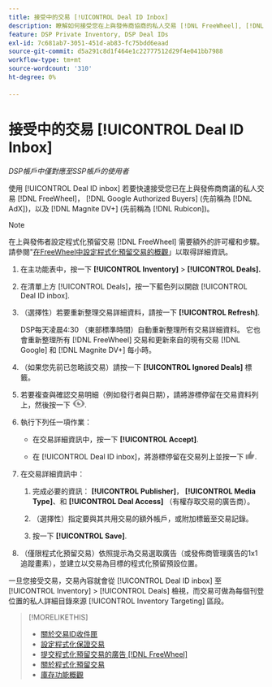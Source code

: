 ```yaml
---
title: 接受中的交易 [!UICONTROL Deal ID Inbox]
description: 瞭解如何接受您在上與發佈商協商的私人交易 [!DNL FreeWheel], [!DNL Google Authorized Buyers] (先前稱為 [!DNL AdX]), and [!DNL Magnite DV+] (先前稱為 [!DNL Rubicon])使用交易ID收件匣。
feature: DSP Private Inventory, DSP Deal IDs
exl-id: 7c681ab7-3051-451d-ab83-fc75bdd6eaad
source-git-commit: d5a291c8d1f464e1c22777512d29f4e041bb7988
workflow-type: tm+mt
source-wordcount: '310'
ht-degree: 0%

---
```


# 接受中的交易 [!UICONTROL Deal ID Inbox]

*DSP帳戶中僅對應至SSP帳戶的使用者*

使用 [!UICONTROL Deal ID inbox] 若要快速接受您已在上與發佈商商議的私人交易 [!DNL FreeWheel]， [!DNL Google Authorized Buyers] (先前稱為 [!DNL AdX])，以及 [!DNL Magnite DV+] (先前稱為 [!DNL Rubicon])。

>[!NOTE]
>
>在上與發佈者設定程式化預留交易 [!DNL FreeWheel] 需要額外的許可權和步驟。 請參閱&quot;[在FreeWheel中設定程式化預留交易的概觀](freewheel-overview.md)」以取得詳細資訊。

1. 在主功能表中，按一下 **[!UICONTROL Inventory]** > **[!UICONTROL Deals].**

1. 在清單上方 [!UICONTROL Deals]，按一下藍色列以開啟 [!UICONTROL Deal ID inbox].

1. （選擇性）若要重新整理交易詳細資料，請按一下 **[!UICONTROL Refresh]**.

   DSP每天凌晨4:30 （東部標準時間）自動重新整理所有交易詳細資料。 它也會重新整理所有 [!DNL FreeWheel] 交易和更新來自的現有交易 [!DNL Google] 和 [!DNL Magnite DV+] 每小時。

1. （如果您先前已忽略該交易）請按一下 **[!UICONTROL Ignored Deals]** 標籤。

1. 若要複查與確認交易明細（例如發行者與日期），請將游標停留在交易資料列上，然後按一下 ![檢閱](/help/dsp/assets/review.png).

1. 執行下列任一項作業：

   * 在交易詳細資訊中，按一下 **[!UICONTROL Accept]**.

   * 在 [!UICONTROL Deal ID inbox]，將游標停留在交易列上並按一下 ![Accept](/help/dsp/assets/accept.png).

1. 在交易詳細資訊中：
   1. 完成必要的資訊： **[!UICONTROL Publisher]**， **[!UICONTROL Media Type]**、和 **[!UICONTROL Deal Access]** （有權存取交易的廣告商）。
   1. （選擇性）指定要與其共用交易的額外帳戶，或附加標籤至交易記錄。

   1. 按一下 **[!UICONTROL Save]**.

1. （僅限程式化預留交易）依照提示為交易選取廣告（或發佈商管理廣告的1x1追蹤畫素），並建立以交易為目標的程式化預留預設位置。

一旦您接受交易，交易內容就會從 [!UICONTROL Deal ID inbox] 至 [!UICONTROL Inventory] > [!UICONTROL Deals] 檢視，而交易可做為每個刊登位置的私人詳細目錄來源 [!UICONTROL Inventory Targeting] 區段。

>[!MORELIKETHIS]
>
>* [關於交易ID收件匣](deal-id-inbox-about.md)
>* [設定程式化保證交易](programmatic-guaranteed-set-up.md)
>* [提交程式化預留交易的廣告 [!DNL FreeWheel]](freewheel-submit.md)
>* [關於程式化預留交易](programmatic-guaranteed-about.md)
>* [庫存功能概觀](inventory-overview.md)
